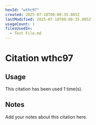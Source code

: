```yaml
---
hexId: "wthc97"
created: 2025-07-18T00:00:35.085Z
lastModified: 2025-07-18T00:00:35.085Z
usageCount: 1
filesUsedIn:
  - Test File.md
---
```


# Citation wthc97

## Usage

This citation has been used 1 time(s).

## Notes

Add your notes about this citation here.


